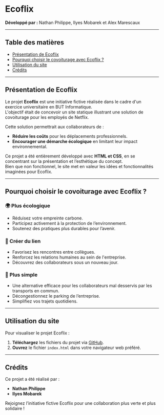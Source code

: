 # Ecoflix

**Développé par :** Nathan Philippe, Ilyes Mobarek et Alex Marescaux

---

## Table des matières
- [Présentation de Ecoflix](#présentation-de-ecoflix)
- [Pourquoi choisir le covoiturage avec Ecoflix ?](#pourquoi-choisir-le-covoiturage-avec-ecoflix)
- [Utilisation du site](#utilisation-du-site)
- [Crédits](#crédits)

---

## Présentation de Ecoflix

Le projet **Ecoflix** est une initiative fictive réalisée dans le cadre d'un exercice universitaire en BUT Informatique.  
L'objectif était de concevoir un site statique illustrant une solution de covoiturage pour les employés de Netflix.  

Cette solution permettrait aux collaborateurs de :  
- **Réduire les coûts** pour les déplacements professionnels.  
- **Encourager une démarche écologique** en limitant leur impact environnemental.  

Ce projet a été entièrement développé avec **HTML et CSS**, en se concentrant sur la présentation et l’esthétique du concept.  
Bien que non fonctionnel, le site met en valeur les idées et fonctionnalités imaginées pour Ecoflix.

---

## Pourquoi choisir le covoiturage avec Ecoflix ?

### 🌍 Plus écologique
- Réduisez votre empreinte carbone.  
- Participez activement à la protection de l’environnement.  
- Soutenez des pratiques plus durables pour l’avenir.  

### 🤝 Créer du lien
- Favorisez les rencontres entre collègues.  
- Renforcez les relations humaines au sein de l'entreprise.  
- Découvrez des collaborateurs sous un nouveau jour.  

### 🚗 Plus simple
- Une alternative efficace pour les collaborateurs mal desservis par les transports en commun.  
- Décongestionnez le parking de l’entreprise.  
- Simplifiez vos trajets quotidiens.  

---

## Utilisation du site

Pour visualiser le projet Ecoflix :  

1. **Téléchargez** les fichiers du projet via [GitHub](https://github.com/IlyesMobarek/Ecoflix).  
2. **Ouvrez** le fichier `index.html` dans votre navigateur web préféré.  

---

## Crédits

Ce projet a été réalisé par :  
- **Nathan Philippe**  
- **Ilyes Mobarek**  

Rejoignez l’initiative fictive Ecoflix pour une collaboration plus verte et plus solidaire !
